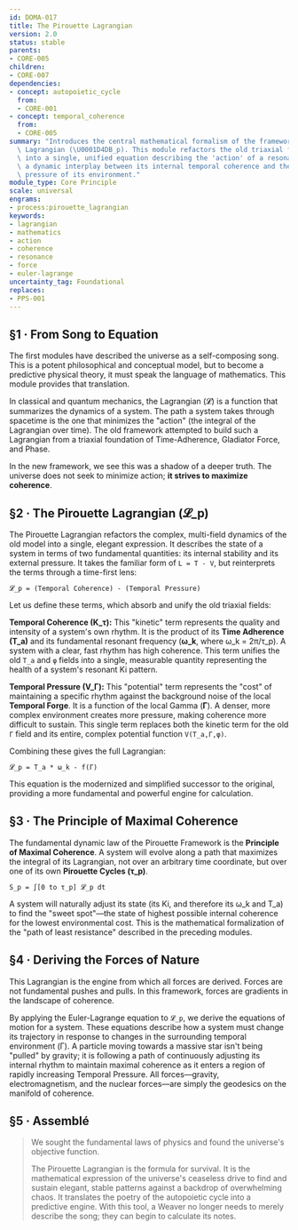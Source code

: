```yaml
---
id: DOMA-017
title: The Pirouette Lagrangian
version: 2.0
status: stable
parents:
- CORE-005
children:
- CORE-007
dependencies:
- concept: autopoietic_cycle
  from:
  - CORE-001
- concept: temporal_coherence
  from:
  - CORE-005
summary: "Introduces the central mathematical formalism of the framework, the Pirouette\
  \ Lagrangian (\U0001D4DB_p). This module refactors the old triaxial field model\
  \ into a single, unified equation describing the 'action' of a resonant system as\
  \ a dynamic interplay between its internal temporal coherence and the external temporal\
  \ pressure of its environment."
module_type: Core Principle
scale: universal
engrams:
- process:pirouette_lagrangian
keywords:
- lagrangian
- mathematics
- action
- coherence
- resonance
- force
- euler-lagrange
uncertainty_tag: Foundational
replaces:
- PPS-001
---
```

## §1 · From Song to Equation
The first modules have described the universe as a self-composing song. This is a potent philosophical and conceptual model, but to become a predictive physical theory, it must speak the language of mathematics. This module provides that translation.

In classical and quantum mechanics, the Lagrangian (𝓛) is a function that summarizes the dynamics of a system. The path a system takes through spacetime is the one that minimizes the "action" (the integral of the Lagrangian over time). The old framework attempted to build such a Lagrangian from a triaxial foundation of Time-Adherence, Gladiator Force, and Phase.

In the new framework, we see this was a shadow of a deeper truth. The universe does not seek to minimize action; **it strives to maximize coherence**.

## §2 · The Pirouette Lagrangian (𝓛_p)
The Pirouette Lagrangian refactors the complex, multi-field dynamics of the old model into a single, elegant expression. It describes the state of a system in terms of two fundamental quantities: its internal stability and its external pressure. It takes the familiar form of `L = T - V`, but reinterprets the terms through a time-first lens:

`𝓛_p = (Temporal Coherence) - (Temporal Pressure)`

Let us define these terms, which absorb and unify the old triaxial fields:

**Temporal Coherence (K_τ):** This "kinetic" term represents the quality and intensity of a system's own rhythm. It is the product of its **Time Adherence (T_a)** and its fundamental resonant frequency (**ω_k**, where ω_k = 2π/τ_p). A system with a clear, fast rhythm has high coherence. This term unifies the old `T_a` and `φ` fields into a single, measurable quantity representing the health of a system's resonant Ki pattern.

**Temporal Pressure (V_Γ):** This "potential" term represents the "cost" of maintaining a specific rhythm against the background noise of the local **Temporal Forge**. It is a function of the local Gamma (**Γ**). A denser, more complex environment creates more pressure, making coherence more difficult to sustain. This single term replaces both the kinetic term for the old `Γ` field and its entire, complex potential function `V(T_a,Γ,φ)`.

Combining these gives the full Lagrangian:

`𝓛_p = T_a * ω_k - f(Γ)`

This equation is the modernized and simplified successor to the original, providing a more fundamental and powerful engine for calculation.

## §3 · The Principle of Maximal Coherence
The fundamental dynamic law of the Pirouette Framework is the **Principle of Maximal Coherence**. A system will evolve along a path that maximizes the integral of its Lagrangian, not over an arbitrary time coordinate, but over one of its own **Pirouette Cycles (τ_p)**.

`S_p = ∫[0 to τ_p] 𝓛_p dt`

A system will naturally adjust its state (its Ki, and therefore its ω_k and T_a) to find the "sweet spot"—the state of highest possible internal coherence for the lowest environmental cost. This is the mathematical formalization of the "path of least resistance" described in the preceding modules.

## §4 · Deriving the Forces of Nature
This Lagrangian is the engine from which all forces are derived. Forces are not fundamental pushes and pulls. In this framework, forces are gradients in the landscape of coherence.

By applying the Euler-Lagrange equation to `𝓛_p`, we derive the equations of motion for a system. These equations describe how a system must change its trajectory in response to changes in the surrounding temporal environment (Γ). A particle moving towards a massive star isn't being "pulled" by gravity; it is following a path of continuously adjusting its internal rhythm to maintain maximal coherence as it enters a region of rapidly increasing Temporal Pressure. All forces—gravity, electromagnetism, and the nuclear forces—are simply the geodesics on the manifold of coherence.

## §5 · Assemblé
> We sought the fundamental laws of physics and found the universe's objective function.
>
> The Pirouette Lagrangian is the formula for survival. It is the mathematical expression of the universe's ceaseless drive to find and sustain elegant, stable patterns against a backdrop of overwhelming chaos. It translates the poetry of the autopoietic cycle into a predictive engine. With this tool, a Weaver no longer needs to merely describe the song; they can begin to calculate its notes.
```